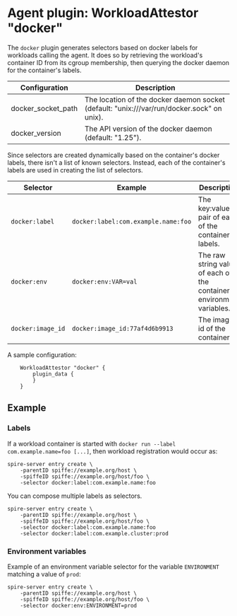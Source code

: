 # Agent plugin: WorkloadAttestor "docker"

The `docker` plugin generates selectors based on docker labels for workloads calling the agent.
It does so by retrieving the workload's container ID from its cgroup membership, then querying
the docker daemon for the container's labels.

| Configuration | Description |
| ------------- | ----------- |
| docker_socket_path | The location of the docker daemon socket (default: "unix:///var/run/docker.sock" on unix). |
| docker_version | The API version of the docker daemon (default: "1.25").

Since selectors are created dynamically based on the container's docker labels, there isn't a list of known selectors.
Instead, each of the container's labels are used in creating the list of selectors.

| Selector          | Example                             | Description                                           |
| ----------------- | ----------------------------------- | ----------------------------------------------------- |
| `docker:label`    | `docker:label:com.example.name:foo` | The key:value pair of each of the container's labels.                  |
| `docker:env`      | `docker:env:VAR=val`                | The raw string value of each of the container's environment variables. |
| `docker:image_id` | `docker:image_id:77af4d6b9913`      | The image id of the container.                                         |

A sample configuration:

```
    WorkloadAttestor "docker" {
        plugin_data {
        }
    }
```

## Example
### Labels
If a workload container is started with `docker run --label com.example.name=foo [...]`, then workload registration would occur as:
```
spire-server entry create \
    -parentID spiffe://example.org/host \
    -spiffeID spiffe://example.org/host/foo \
    -selector docker:label:com.example.name:foo
```

You can compose multiple labels as selectors.
```
spire-server entry create \
    -parentID spiffe://example.org/host \
    -spiffeID spiffe://example.org/host/foo \
    -selector docker:label:com.example.name:foo
    -selector docker:label:com.example.cluster:prod
```

### Environment variables

Example of an environment variable selector for the variable `ENVIRONMENT`
matching a value of `prod`:
```
spire-server entry create \
    -parentID spiffe://example.org/host \
    -spiffeID spiffe://example.org/host/foo \
    -selector docker:env:ENVIRONMENT=prod
```
